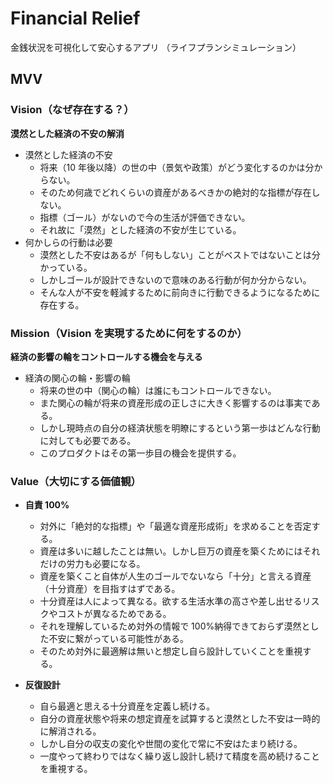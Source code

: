 # Financial Relief

金銭状況を可視化して安心するアプリ
（ライフプランシミュレーション）

## MVV

### Vision（なぜ存在する？）

**漠然とした経済の不安の解消**

- 漠然とした経済の不安
  - 将来（10 年後以降）の世の中（景気や政策）がどう変化するのかは分からない。
  - そのため何歳でどれくらいの資産があるべきかの絶対的な指標が存在しない。
  - 指標（ゴール）がないので今の生活が評価できない。
  - それ故に「漠然」とした経済の不安が生じている。
- 何かしらの行動は必要
  - 漠然とした不安はあるが「何もしない」ことがベストではないことは分かっている。
  - しかしゴールが設計できないので意味のある行動が何か分からない。
  - そんな人が不安を軽減するために前向きに行動できるようになるために存在する。

### Mission（Vision を実現するために何をするのか）

**経済の影響の輪をコントロールする機会を与える**

- 経済の関心の輪・影響の輪
  - 将来の世の中（関心の輪）は誰にもコントロールできない。
  - また関心の輪が将来の資産形成の正しさに大きく影響するのは事実である。
  - しかし現時点の自分の経済状態を明瞭にするという第一歩はどんな行動に対しても必要である。
  - このプロダクトはその第一歩目の機会を提供する。

### Value（大切にする価値観）

- **自責 100%**

  - 対外に「絶対的な指標」や「最適な資産形成術」を求めることを否定する。
  - 資産は多いに越したことは無い。しかし巨万の資産を築くためにはそれだけの労力も必要になる。
  - 資産を築くこと自体が人生のゴールでないなら「十分」と言える資産（十分資産）を目指すはずである。
  - 十分資産は人によって異なる。欲する生活水準の高さや差し出せるリスクやコストが異なるためである。
  - それを理解しているため対外の情報で 100%納得できておらず漠然とした不安に繋がっている可能性がある。
  - そのため対外に最適解は無いと想定し自ら設計していくことを重視する。

- **反復設計**
  - 自ら最適と思える十分資産を定義し続ける。
  - 自分の資産状態や将来の想定資産を試算すると漠然とした不安は一時的に解消される。
  - しかし自分の収支の変化や世間の変化で常に不安はたまり続ける。
  - 一度やって終わりではなく繰り返し設計し続けて精度を高め続けることを重視する。
